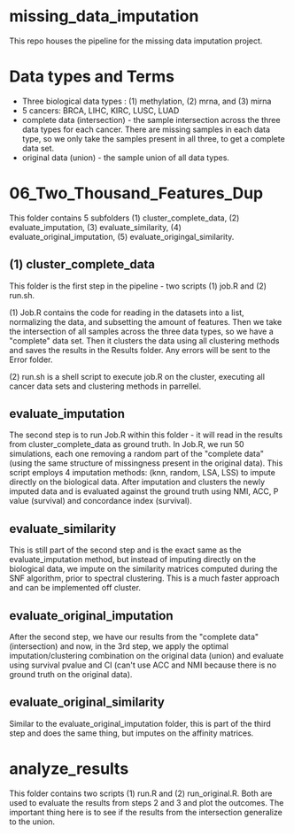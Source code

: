# missing_data_imputation
This repo houses the pipeline for the missing data imputation project.

# Data types and Terms
- Three biological data types : (1) methylation, (2) mrna, and (3) mirna
- 5 cancers: BRCA, LIHC, KIRC, LUSC, LUAD
- complete data (intersection) - the sample intersection across the three data types for each cancer. There are missing samples 
in each data type, so we only take the samples present in all three, to get a complete data set.
- original data (union) - the sample union of all data types.

# 06_Two_Thousand_Features_Dup

This folder contains 5 subfolders (1) cluster_complete_data, (2) evaluate_imputation, 
(3) evaluate_similarity, (4) evaluate_original_imputation, (5) evaluate_origingal_similarity. 

## (1) cluster_complete_data

This folder is the first step in the pipeline - two scripts (1) job.R and (2) run.sh. 

(1) Job.R contains the code for reading in the datasets into a list, normalizing the data, and 
subsetting the amount of features. Then we take the intersection of all samples across 
the three data types, so we have a "complete" data set. Then it clusters the data using all clustering methods and saves the results in the Results folder. Any errors will be sent to the Error folder. 

(2) run.sh is a shell script to execute job.R on the cluster, executing all cancer data sets and clustering methods
in parrellel. 

## evaluate_imputation 

The second step is to run Job.R within this folder - it will read in the results from cluster_complete_data as 
ground truth. In Job.R, we run 50 simulations, each one removing a random part of the "complete data" (using the same 
structure of missingness present in the original data). This script employs 4 imputation methods: (knn, random, LSA, LSS) to impute directly on the biological data. After imputation and clusters the newly imputed data and is evaluated against the ground truth using NMI, ACC, P value (survival) and concordance index (survival). 

## evaluate_similarity

This is still part of the second step and is the exact same as the evaluate_imputation method, but instead of imputing directly on the biological data, we impute on the similarity matrices computed during the SNF algorithm, prior to spectral clustering. This is a much faster approach and can be implemented off cluster.

## evaluate_original_imputation

After the second step, we have our results from the "complete data" (intersection) and now, in the 3rd step, we apply the optimal imputation/clustering combination on the original data (union) and evaluate using survival pvalue and CI (can't use ACC and NMI because there is no ground truth on the original data).

## evaluate_original_similarity

Similar to the evaluate_original_imputation folder, this is part of the third step and does the same thing, but imputes on the affinity matrices. 

# analyze_results

This folder contains two scripts (1) run.R and (2) run_original.R. Both are used to evaluate the results from steps 2 and 3 and plot the outcomes. The important thing here is to see if the results from the intersection generalize to the union. 
